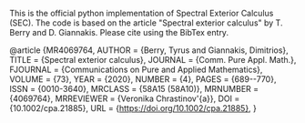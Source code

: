 This is the official python implementation of Spectral Exterior Calculus (SEC).
The code is based on the article "Spectral exterior calculus" by T. Berry
and D. Giannakis. Please cite using the BibTex entry.

@article {MR4069764,
    AUTHOR = {Berry, Tyrus and Giannakis, Dimitrios},
     TITLE = {Spectral exterior calculus},
   JOURNAL = {Comm. Pure Appl. Math.},
  FJOURNAL = {Communications on Pure and Applied Mathematics},
    VOLUME = {73},
      YEAR = {2020},
    NUMBER = {4},
     PAGES = {689--770},
      ISSN = {0010-3640},
   MRCLASS = {58A15 (58A10)},
  MRNUMBER = {4069764},
MRREVIEWER = {Veronika Chrastinov\'{a}},
       DOI = {10.1002/cpa.21885},
       URL = {https://doi.org/10.1002/cpa.21885},
}

